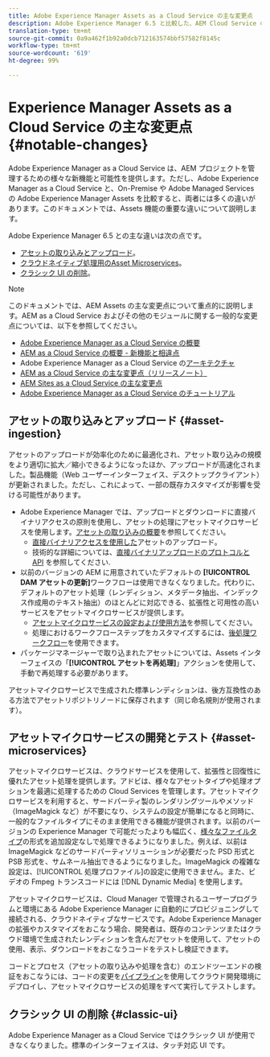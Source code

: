 ```yaml
---
title: Adobe Experience Manager Assets as a Cloud Service の主な変更点
description: Adobe Experience Manager 6.5 と比較した、AEM Cloud Service の Adobe Experience Manager Assets の主な変更点.
translation-type: tm+mt
source-git-commit: 0a9a462f1b92a0dcb712163574bbf57582f8145c
workflow-type: tm+mt
source-wordcount: '619'
ht-degree: 99%

---
```



# Experience Manager Assets as a Cloud Service の主な変更点 {#notable-changes}

Adobe Experience Manager as a Cloud Service は、AEM プロジェクトを管理するための様々な新機能と可能性を提供します。ただし、Adobe Experience Manager as a Cloud Service と、On-Premise や Adobe Managed Services の Adobe Experience Manager Assets を比較すると、両者には多くの違いがあります。このドキュメントでは、Assets 機能の重要な違いについて説明します。

Adobe Experience Manager 6.5 との主な違いは次の点です。

* [アセットの取り込みとアップロード](#asset-ingestion)。
* [クラウドネイティブ処理用のAsset Microservices](#asset-microservices)。
* [クラシック UI の削除](#classic-ui)。

>[!NOTE]
>
>このドキュメントでは、AEM Assets の主な変更点について重点的に説明します。AEM as a Cloud Service およびその他のモジュールに関する一般的な変更点については、以下を参照してください。
>
>* [Adobe Experience Manager as a Cloud Service の概要](/help/overview/introduction.md)
>* [AEM as a Cloud Service の概要 - 新機能と相違点](/help/overview/what-is-new-and-different.md)
>* Adobe Experience Manager as a Cloud Service の[アーキテクチャ](/help/core-concepts/architecture.md)
>* [AEM as a Cloud Service の主な変更点（リリースノート）](/help/release-notes/aem-cloud-changes.md)
>* [ AEM Sites as a Cloud Service の主な変更点](/help/sites-cloud/sites-cloud-changes.md)
>* [Adobe Experience Manager as a Cloud Service のチュートリアル](https://docs.adobe.com/content/help/ja-JP/experience-manager-learn/cloud-service/overview.html)


## アセットの取り込みとアップロード {#asset-ingestion}

アセットのアップロードが効率化のために最適化され、アセット取り込みの規模をより適切に拡大／縮小できるようになったほか、アップロードが高速化されました。製品機能（Web ユーザーインターフェイス、デスクトップクライアント）が更新されました。ただし、これによって、一部の既存カスタマイズが影響を受ける可能性があります。

* Adobe Experience Manager では、アップロードとダウンロードに直接バイナリアクセスの原則を使用し、アセットの処理にアセットマイクロサービスを使用します。[アセットの取り込みの概要](/help/assets/asset-microservices-overview.md)を参照してください。
   * [直接バイナリアクセスを使用した](/help/assets/asset-microservices-overview.md#asset-upload-with-direct-binary-access)アセットのアップロード。
   * 技術的な詳細については、[直接バイナリアップロードのプロトコルと API](/help/assets/developer-reference-material-apis.md#upload-binary) を参照してください.
* 以前のバージョンの AEM に用意されていたデフォルトの **[!UICONTROL DAM アセットの更新]**&#x200B;ワークフローは使用できなくなりました。代わりに、デフォルトのアセット処理（レンディション、メタデータ抽出、インデックス作成用のテキスト抽出）のほとんどに対応できる、拡張性と可用性の高いサービスをアセットマイクロサービスが提供します。
   * [アセットマイクロサービスの設定および使用方法](/help/assets/asset-microservices-configure-and-use.md)を参照してください。
   * 処理におけるワークフローステップをカスタマイズするには、[後処理ワークフロー](/help/assets/asset-microservices-configure-and-use.md#post-processing-workflows)を使用できます。
* パッケージマネージャーで取り込まれたアセットについては、Assets インターフェイスの「**[!UICONTROL アセットを再処理]**」アクションを使用して、手動で再処理する必要があります。

アセットマイクロサービスで生成された標準レンディションは、後方互換性のある方法でアセットリポジトリノードに保存されます（同じ命名規則が使用されます）。

## アセットマイクロサービスの開発とテスト {#asset-microservices}

アセットマイクロサービスは、クラウドサービスを使用して、拡張性と回復性に優れたアセット処理を提供します。アドビは、様々なアセットタイプや処理オプションを最適に処理するための Cloud Services を管理します。アセットマイクロサービスを利用すると、サードパーティ製のレンダリングツールやメソッド（ImageMagick など）が不要になり、システムの設定が簡単になると同時に、一般的なファイルタイプにそのまま使用できる機能が提供されます。以前のバージョンの Experience Manager で可能だったよりも幅広く、[様々なファイルタイプ](/help/assets/file-format-support.md)の形式を追加設定なしで処理できるようになりました。例えば、以前は ImageMagick などのサードパーティソリューションが必要だった PSD 形式と PSB 形式を、サムネール抽出できるようになりました。ImageMagick の複雑な設定は、[!UICONTROL 処理プロファイル]の設定に使用できません。また、ビデオの Fmpeg トランスコードには [!DNL Dynamic Media] を使用します。

アセットマイクロサービスは、Cloud Manager で管理されるユーザープログラムと環境にある Adobe Experience Manager に自動的にプロビジョニングして接続される、クラウドネイティブなサービスです。Adobe Experience Manager の拡張やカスタマイズをおこなう場合、開発者は、既存のコンテンツまたはクラウド環境で生成されたレンディションを含んだアセットを使用して、アセットの使用、表示、ダウンロードをおこなうコードをテストし検証できます。

コードとプロセス（アセットの取り込みや処理を含む）のエンドツーエンドの検証をおこなうには、コードの変更を[パイプライン](/help/implementing/cloud-manager/configure-pipeline.md)を使用してクラウド開発環境にデプロイし、アセットマイクロサービスの処理をすべて実行してテストします。

## クラシック UI の削除 {#classic-ui}

Adobe Experience Manager as a Cloud Service ではクラシック UI が使用できなくなりました。標準のインターフェイスは、タッチ対応 UI です。
